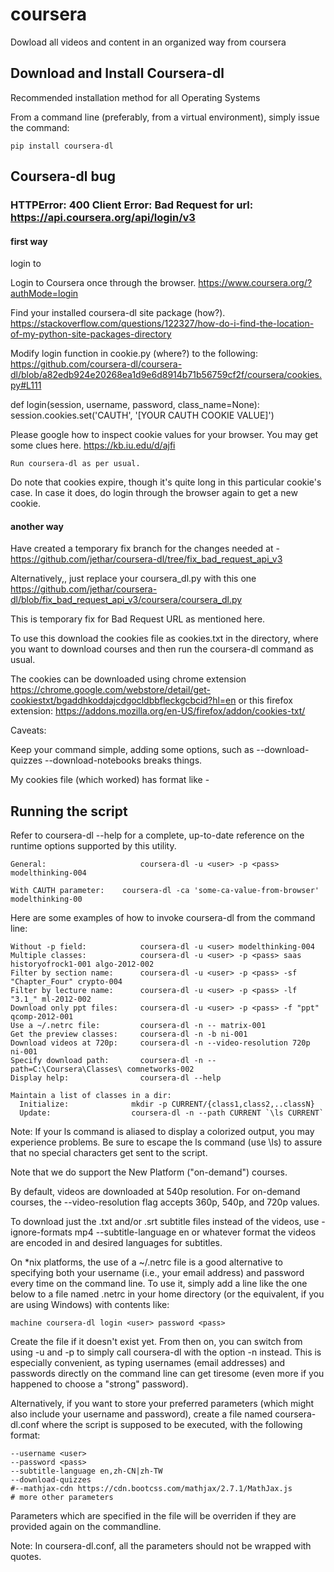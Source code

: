 # coursera
Dowload all videos and content in an organized way from coursera
## Download and Install Coursera-dl

Recommended installation method for all Operating Systems

From a command line (preferably, from a virtual environment), simply issue the command:

    pip install coursera-dl

##  Coursera-dl bug 
### HTTPError: 400 Client Error: Bad Request for url: https://api.coursera.org/api/login/v3
#### first way
login to

Login to Coursera once through the browser.   https://www.coursera.org/?authMode=login

Find your installed coursera-dl site package (how?).   https://stackoverflow.com/questions/122327/how-do-i-find-the-location-of-my-python-site-packages-directory

Modify login function in cookie.py (where?) to the following:  https://github.com/coursera-dl/coursera-dl/blob/a82edb924e20268ea1d9e6d8914b71b56759cf2f/coursera/cookies.py#L111

def login(session, username, password, class_name=None):
    session.cookies.set('CAUTH', '[YOUR CAUTH COOKIE VALUE]')

Please google how to inspect cookie values for your browser. You may get some clues here.  https://kb.iu.edu/d/ajfi

    Run coursera-dl as per usual.

Do note that cookies expire, though it's quite long in this particular cookie's case. In case it does, do login through the browser again to get a new cookie.

#### another way
Have created a temporary fix branch for the changes needed at -
https://github.com/jethar/coursera-dl/tree/fix_bad_request_api_v3

Alternatively,, just replace your coursera_dl.py with this one    https://github.com/jethar/coursera-dl/blob/fix_bad_request_api_v3/coursera/coursera_dl.py

This is temporary fix for Bad Request URL as mentioned here.

To use this download the cookies file as cookies.txt in the directory, where you want to download courses and then run the coursera-dl command as usual.

The cookies can be downloaded using chrome extension
https://chrome.google.com/webstore/detail/get-cookiestxt/bgaddhkoddajcdgocldbbfleckgcbcid?hl=en
or this firefox extension:
https://addons.mozilla.org/en-US/firefox/addon/cookies-txt/

Caveats:

Keep your command simple, adding some options, such as --download-quizzes --download-notebooks breaks things.

My cookies file (which worked) has format like -

## Running the script

Refer to coursera-dl --help for a complete, up-to-date reference on the runtime options supported by this utility.

    General:                     coursera-dl -u <user> -p <pass> modelthinking-004

    With CAUTH parameter:	 coursera-dl -ca 'some-ca-value-from-browser' modelthinking-00
Here are some examples of how to invoke coursera-dl from the command line:

    Without -p field:            coursera-dl -u <user> modelthinking-004
    Multiple classes:            coursera-dl -u <user> -p <pass> saas historyofrock1-001 algo-2012-002
    Filter by section name:      coursera-dl -u <user> -p <pass> -sf "Chapter_Four" crypto-004
    Filter by lecture name:      coursera-dl -u <user> -p <pass> -lf "3.1_" ml-2012-002
    Download only ppt files:     coursera-dl -u <user> -p <pass> -f "ppt" qcomp-2012-001
    Use a ~/.netrc file:         coursera-dl -n -- matrix-001
    Get the preview classes:     coursera-dl -n -b ni-001
	Download videos at 720p:     coursera-dl -n --video-resolution 720p ni-001
    Specify download path:       coursera-dl -n --path=C:\Coursera\Classes\ comnetworks-002
    Display help:                coursera-dl --help

    Maintain a list of classes in a dir:
      Initialize:              mkdir -p CURRENT/{class1,class2,..classN}
      Update:                  coursera-dl -n --path CURRENT `\ls CURRENT`

Note: If your ls command is aliased to display a colorized output, you may experience problems. Be sure to escape the ls command (use \ls) to assure that no special characters get sent to the script.

Note that we do support the New Platform ("on-demand") courses.

By default, videos are downloaded at 540p resolution. For on-demand courses, the --video-resolution flag accepts 360p, 540p, and 720p values.

To download just the .txt and/or .srt subtitle files instead of the videos, use -ignore-formats mp4 --subtitle-language en or whatever format the videos are encoded in and desired languages for subtitles.

On *nix platforms, the use of a ~/.netrc file is a good alternative to specifying both your username (i.e., your email address) and password every time on the command line. To use it, simply add a line like the one below to a file named .netrc in your home directory (or the equivalent, if you are using Windows) with contents like:

    machine coursera-dl login <user> password <pass>

Create the file if it doesn't exist yet. From then on, you can switch from using -u and -p to simply call coursera-dl with the option -n instead. This is especially convenient, as typing usernames (email addresses) and passwords directly on the command line can get tiresome (even more if you happened to choose a "strong" password).

Alternatively, if you want to store your preferred parameters (which might also include your username and password), create a file named coursera-dl.conf where the script is supposed to be executed, with the following format:

    --username <user>
    --password <pass>
    --subtitle-language en,zh-CN|zh-TW
    --download-quizzes
    #--mathjax-cdn https://cdn.bootcss.com/mathjax/2.7.1/MathJax.js
    # more other parameters

Parameters which are specified in the file will be overriden if they are provided again on the commandline.

Note: In coursera-dl.conf, all the parameters should not be wrapped with quotes.
